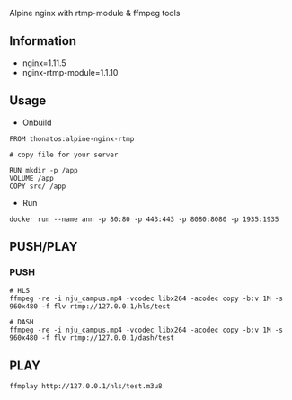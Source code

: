 Alpine nginx with rtmp-module & ffmpeg tools

## Information

- nginx=1.11.5
- nginx-rtmp-module=1.1.10
	
## Usage

- Onbuild 

```
FROM thonatos:alpine-nginx-rtmp

# copy file for your server

RUN mkdir -p /app
VOLUME /app
COPY src/ /app

```

- Run

```
docker run --name ann -p 80:80 -p 443:443 -p 8080:8080 -p 1935:1935
```

## PUSH/PLAY

### PUSH

```
# HLS
ffmpeg -re -i nju_campus.mp4 -vcodec libx264 -acodec copy -b:v 1M -s 960x480 -f flv rtmp://127.0.0.1/hls/test

# DASH
ffmpeg -re -i nju_campus.mp4 -vcodec libx264 -acodec copy -b:v 1M -s 960x480 -f flv rtmp://127.0.0.1/dash/test
```

## PLAY

```
ffmplay http://127.0.0.1/hls/test.m3u8
```